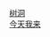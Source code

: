 [树洞](http://tieba.baidu.com/p/3818600549?see_lz=1&pn=)   
[今天我来](http://tieba.baidu.com/p/3818206698?see_lz=1&pn=)   
